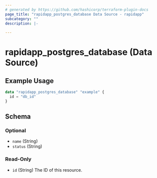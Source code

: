 ```yaml
---
# generated by https://github.com/hashicorp/terraform-plugin-docs
page_title: "rapidapp_postgres_database Data Source - rapidapp"
subcategory: ""
description: |-
  
---
```


# rapidapp_postgres_database (Data Source)



## Example Usage

```terraform
data "rapidapp_postgres_database" "example" {
  id = "db_id"
}
```

<!-- schema generated by tfplugindocs -->
## Schema

### Optional

- `name` (String)
- `status` (String)

### Read-Only

- `id` (String) The ID of this resource.
